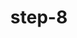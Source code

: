 ---
layout: post
title:  "step-8"
contentType: "technical"
video: assets/images/plant-video-8.mp4
---